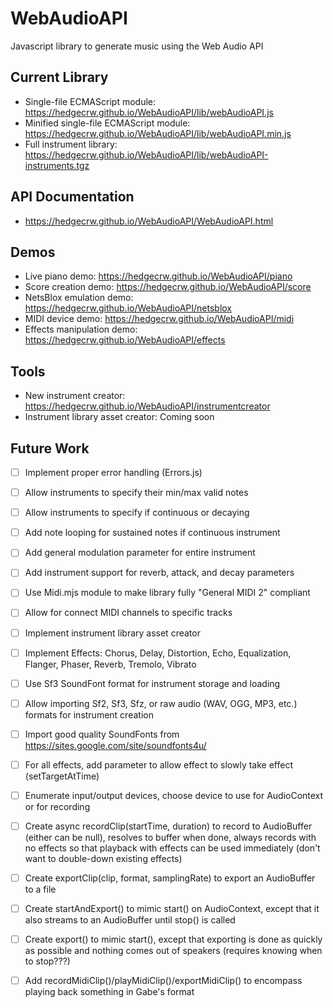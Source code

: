 # WebAudioAPI
Javascript library to generate music using the Web Audio API

## Current Library
 - Single-file ECMAScript module: https://hedgecrw.github.io/WebAudioAPI/lib/webAudioAPI.js
 - Minified single-file ECMAScript module: https://hedgecrw.github.io/WebAudioAPI/lib/webAudioAPI.min.js
 - Full instrument library: https://hedgecrw.github.io/WebAudioAPI/lib/webAudioAPI-instruments.tgz

## API Documentation

 - https://hedgecrw.github.io/WebAudioAPI/WebAudioAPI.html

## Demos
 - Live piano demo: https://hedgecrw.github.io/WebAudioAPI/piano
 - Score creation demo: https://hedgecrw.github.io/WebAudioAPI/score
 - NetsBlox emulation demo: https://hedgecrw.github.io/WebAudioAPI/netsblox
 - MIDI device demo: https://hedgecrw.github.io/WebAudioAPI/midi
 - Effects manipulation demo: https://hedgecrw.github.io/WebAudioAPI/effects

## Tools
 - New instrument creator: https://hedgecrw.github.io/WebAudioAPI/instrumentcreator
 - Instrument library asset creator: Coming soon

## Future Work

 - [ ] Implement proper error handling (Errors.js)
 - [ ] Allow instruments to specify their min/max valid notes
 - [ ] Allow instruments to specify if continuous or decaying
 - [ ] Add note looping for sustained notes if continuous instrument
 - [ ] Add general modulation parameter for entire instrument
 - [ ] Add instrument support for reverb, attack, and decay parameters
 - [ ] Use Midi.mjs module to make library fully "General MIDI 2" compliant
 - [ ] Allow for connect MIDI channels to specific tracks
 - [ ] Implement instrument library asset creator
 - [ ] Implement Effects: Chorus, Delay, Distortion, Echo, Equalization, Flanger, Phaser, Reverb, Tremolo, Vibrato
 - [ ] Use Sf3 SoundFont format for instrument storage and loading
 - [ ] Allow importing Sf2, Sf3, Sfz, or raw audio (WAV, OGG, MP3, etc.) formats for instrument creation
 - [ ] Import good quality SoundFonts from https://sites.google.com/site/soundfonts4u/
 - [ ] For all effects, add parameter to allow effect to slowly take effect (setTargetAtTime)

 - [ ] Enumerate input/output devices, choose device to use for AudioContext or for recording
 - [ ] Create async recordClip(startTime, duration) to record to AudioBuffer (either can be null), resolves to buffer when done, always records with no effects so that playback with effects can be used immediately (don't want to double-down existing effects)
 - [ ] Create exportClip(clip, format, samplingRate) to export an AudioBuffer to a file
 - [ ] Create startAndExport() to mimic start() on AudioContext, except that it also streams to an AudioBuffer until stop() is called
 - [ ] Create export() to mimic start(), except that exporting is done as quickly as possible and nothing comes out of speakers (requires knowing when to stop???)
 - [ ] Add recordMidiClip()/playMidiClip()/exportMidiClip() to encompass playing back something in Gabe's format
